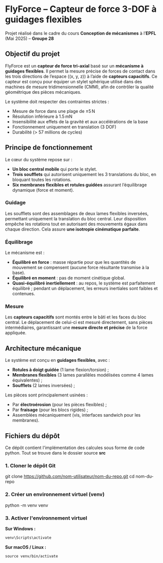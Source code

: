 # FlyForce – Capteur de force 3-DOF à guidages flexibles

Projet réalisé dans le cadre du cours **Conception de mécanismes** à l’**EPFL** (Mai 2025) – **Groupe 28**

##  Objectif du projet

FlyForce est un **capteur de force tri-axial** basé sur un **mécanisme à guidages flexibles**. Il permet la mesure précise de forces de contact dans les trois directions de l’espace (\(x, y, z\)) à l’aide de **capteurs capacitifs**. Ce capteur est conçu pour équiper un stylet sphérique utilisé dans des machines de mesure tridimensionnelle (CMM), afin de contrôler la qualité géométrique des pièces mécaniques.

Le système doit respecter des contraintes strictes :
- Mesure de force dans une plage de ±5 N
- Résolution inférieure à 1.5 mN
- Insensibilité aux effets de la gravité et aux accélérations de la base
- Fonctionnement uniquement en translation (3 DOF)
- Durabilité (> 57 millions de cycles)

##  Principe de fonctionnement

Le cœur du système repose sur :
- **Un bloc central mobile** qui porte le stylet.
- **Trois soufflets** qui autorisent uniquement les 3 translations du bloc, en bloquant toutes les rotations.
- **Six membranes flexibles et rotules guidées** assurant l’équilibrage dynamique (force et moment).

### Guidage

Les soufflets sont des assemblages de deux lames flexibles inversées, permettant uniquement la translation du bloc central. Leur disposition empêche les rotations tout en autorisant des mouvements égaux dans chaque direction. Cela assure **une isotropie cinématique parfaite**.

### Équilibrage

Le mécanisme est :
- **Équilibré en force** : masse répartie pour que les quantités de mouvement se compensent (aucune force résultante transmise à la base).
- **Équilibré en moment** : pas de moment cinétique global.
- **Quasi-équilibré inertiellement** : au repos, le système est parfaitement équilibré ; pendant un déplacement, les erreurs inertiales sont faibles et contenues.

### Mesure

Les **capteurs capacitifs** sont montés entre le bâti et les faces du bloc central. Le déplacement de celui-ci est mesuré directement, sans pièces intermédiaires, garantissant une **mesure directe et précise** de la force appliquée.

##  Architecture mécanique

Le système est conçu en **guidages flexibles**, avec :
- **Rotules à doigt guidée** (1 lame flexion/torsion) ;
- **Membranes flexibles** (3 lames parallèles modélisées comme 4 lames équivalentes) ;
- **Soufflets** (2 lames inversées) ;

Les pièces sont principalement usinées :
- Par **électroérosion** (pour les pièces flexibles) ;
- Par **fraisage** (pour les blocs rigides) ;
- Assemblées mécaniquement (vis, interfaces sandwich pour les membranes).

## Fichiers du dépôt

Ce dépôt contient l'implémentation des calcules sous forme de code python.
Tout se trouve dans le dossier source **src**

### 1. Cloner le dépôt Git
git clone https://github.com/nom-utilisateur/nom-du-repo.git
cd nom-du-repo

### 2. Créer un environnement virtuel (venv)
python -m venv venv

### 3. Activer l'environnement virtuel

**Sur Windows :**
```bash
venv\Scripts\activate
```

**Sur macOS / Linux :**
```terminal
source venv/bin/activate
```


